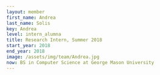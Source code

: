 ```yaml
---
layout: member
first_name: Andrea
last_name: Solis
key: Andrea
level: intern_alumna
title: Research Intern, Summer 2018
start_year: 2018
end_year: 2018
image: /assets/img/team/Andrea.jpg
now: BS in Computer Science at George Mason University
---
```



